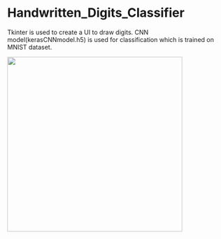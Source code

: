 # Handwritten_Digits_Classifier
Tkinter is used to create a UI to draw digits. CNN model(kerasCNNmodel.h5) is used for classification which is trained on MNIST dataset.

<img src="https://user-images.githubusercontent.com/45001741/90111666-9852ef80-dd6c-11ea-839f-880db5bf118f.gif" width="400" height="400"/>
